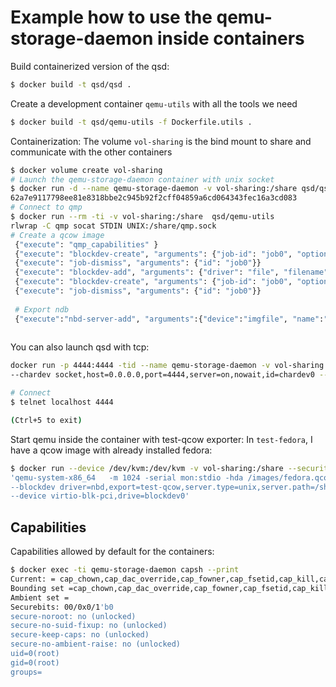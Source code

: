 # Example how to use the qemu-storage-daemon inside containers

Build containerized version of the qsd:
```bash
$ docker build -t qsd/qsd .
```

Create a development container `qemu-utils` with all the tools we need
```bash 
$ docker build -t qsd/qemu-utils -f Dockerfile.utils .
```
Containerization:
The volume `vol-sharing` is the bind mount to share and communicate with the other containers
```bash
$ docker volume create vol-sharing 
# Launch the qemu-storage-daemon container with unix socket
$ docker run -d --name qemu-storage-daemon -v vol-sharing:/share qsd/qsd
62a7e9117798ee81e8318bbe2c945b92f2cff04859a6cd064343fec16a3cd083
# Connect to qmp
$ docker run --rm -ti -v vol-sharing:/share  qsd/qemu-utils 
rlwrap -C qmp socat STDIN UNIX:/share/qmp.sock
# Create a qcow image
 {"execute": "qmp_capabilities" }
 {"execute": "blockdev-create", "arguments": {"job-id": "job0", "options": {"driver": "file", "filename": "/share/test.qcow2", "size": 0}}}
 {"execute": "job-dismiss", "arguments": {"id": "job0"}}
 {"execute": "blockdev-add", "arguments": {"driver": "file", "filename": "/share/test.qcow2", "node-name": "imgfile"}}
 {"execute": "blockdev-create", "arguments": {"job-id": "job0", "options": {"driver": "qcow2", "file": "imgfile", "size": 134217728}}}
 {"execute": "job-dismiss", "arguments": {"id": "job0"}}
 
 # Export ndb
 {"execute":"nbd-server-add", "arguments":{"device":"imgfile", "name":"test-qcow", "writable":true, "description":"text exporter"}}
 

```

You can also launch qsd with tcp:
```bash
docker run -p 4444:4444 -tid --name qemu-storage-daemon -v vol-sharing:/share qsd/qsd --nbd-server addr.type=unix,addr.path=/share/nbd.sock  \
--chardev socket,host=0.0.0.0,port=4444,server=on,nowait,id=chardev0 --monitor chardev=chardev0

# Connect 
$ telnet localhost 4444

(Ctrl+5 to exit)
```

Start qemu inside the container with test-qcow exporter:
 In `test-fedora`, I have a qcow image with already installed fedora:
 ```bash
 $ docker run --device /dev/kvm:/dev/kvm -v vol-sharing:/share --security-opt label=disable -ti -v $(pwd)/test-fedora:/images  qsd/qemu-utils /bin/sh -c \
 'qemu-system-x86_64   -m 1024 -serial mon:stdio -hda /images/fedora.qcow2 -nographic -cpu host -enable-kvm \
 --blockdev driver=nbd,export=test-qcow,server.type=unix,server.path=/share/nbd.sock,node-name=blockdev0 \
 --device virtio-blk-pci,drive=blockdev0'

 ```

## Capabilities
Capabilities allowed by default for the containers:
 ```bash
 $ docker exec -ti qemu-storage-daemon capsh --print
Current: = cap_chown,cap_dac_override,cap_fowner,cap_fsetid,cap_kill,cap_setgid,cap_setuid,cap_setpcap,cap_net_bind_service,cap_net_raw,cap_sys_chroot,cap_mknod,cap_audit_write,cap_setfcap+eip
Bounding set =cap_chown,cap_dac_override,cap_fowner,cap_fsetid,cap_kill,cap_setgid,cap_setuid,cap_setpcap,cap_net_bind_service,cap_net_raw,cap_sys_chroot,cap_mknod,cap_audit_write,cap_setfcap
Ambient set =
Securebits: 00/0x0/1'b0
 secure-noroot: no (unlocked)
 secure-no-suid-fixup: no (unlocked)
 secure-keep-caps: no (unlocked)
 secure-no-ambient-raise: no (unlocked)
uid=0(root)
gid=0(root)
groups=

 ```